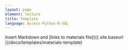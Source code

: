 ```yaml
---
layout: page
element: lecture
title: Template
language: Access-Python-R-SQL
---
```


Insert Markdown and [links to materials file]({{ site.baseurl }}/docs/templates/materials-template)